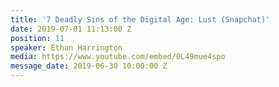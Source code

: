 ```yaml
---
title: '7 Deadly Sins of the Digital Age: Lust (Snapchat)'
date: 2019-07-01 11:13:00 Z
position: 11
speaker: Ethan Harrington
media: https://www.youtube.com/embed/0L49mue4spo
message_date: 2019-06-30 10:00:00 Z
---
```


